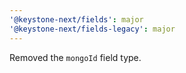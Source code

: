 ```yaml
---
'@keystone-next/fields': major
'@keystone-next/fields-legacy': major
---
```


Removed the `mongoId` field type.
